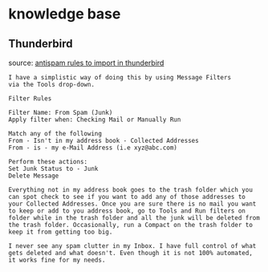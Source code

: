 # knowledge base

## Thunderbird

source: [antispam rules to import in thunderbird](https://www.wilderssecurity.com/threads/antispam-rules-to-import-in-thunderbird.280688/#post-1738806)

    I have a simplistic way of doing this by using Message Filters
    via the Tools drop-down.

    Filter Rules

    Filter Name: From Spam (Junk)
    Apply filter when: Checking Mail or Manually Run

    Match any of the following
    From - Isn't in my address book - Collected Addresses
    From - is - my e-Mail Address (i.e xyz@abc.com)

    Perform these actions:
    Set Junk Status to - Junk
    Delete Message

    Everything not in my address book goes to the trash folder which you can spot check to see if you want to add any of those addresses to your Collected Addresses. Once you are sure there is no mail you want to keep or add to you address book, go to Tools and Run filters on folder while in the trash folder and all the junk will be deleted from the trash folder. Occasionally, run a Compact on the trash folder to keep it from getting too big.

    I never see any spam clutter in my Inbox. I have full control of what gets deleted and what doesn't. Even though it is not 100% automated, it works fine for my needs.

